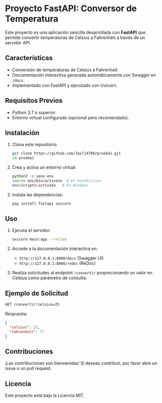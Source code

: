 # Proyecto FastAPI: Conversor de Temperatura

Este proyecto es una aplicación sencilla desarrollada con **FastAPI** que permite convertir temperaturas de Celsius a Fahrenheit a través de un servidor API.

## Características
- Conversión de temperaturas de Celsius a Fahrenheit.
- Documentación interactiva generada automáticamente con Swagger en `/docs`.
- Implementado con FastAPI y ejecutado con Uvicorn.

## Requisitos Previos
- Python 3.7 o superior.
- Entorno virtual configurado (opcional pero recomendado).

## Instalación
1. Clona este repositorio:
   ```bash
   git clone https://github.com/Javl14789/prueba1.git
   cd prueba1
   ```

2. Crea y activa un entorno virtual:
   ```bash
   python3 -m venv env
   source env/bin/activate  # En macOS/Linux
   env\Scripts\activate   # En Windows
   ```

3. Instala las dependencias:
   ```bash
   pip install fastapi uvicorn
   ```

## Uso
1. Ejecuta el servidor:
   ```bash
   uvicorn main:app --reload
   ```

2. Accede a la documentación interactiva en:
   - `http://127.0.0.1:8000/docs` (Swagger UI)
   - `http://127.0.0.1:8000/redoc` (ReDoc)

3. Realiza solicitudes al endpoint `/convertir` proporcionando un valor en Celsius como parámetro de consulta.

## Ejemplo de Solicitud
```bash
GET /convertir?celsius=25
```
Respuesta:
```json
{
  "celsius": 25,
  "fahrenheit": 77
}
```

## Contribuciones
¡Las contribuciones son bienvenidas! Si deseas contribuir, por favor abre un issue o un pull request.

## Licencia
Este proyecto está bajo la Licencia MIT.
